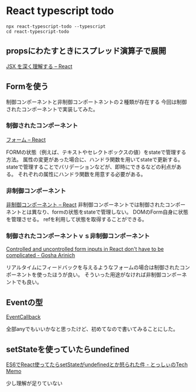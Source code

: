 # React typescript todo
```
npx react-typescript-todo --typescript
cd react-typescript-todo
```

## propsにわたすときにスプレッド演算子で展開
[JSX を深く理解する – React](https://ja.reactjs.org/docs/jsx-in-depth.html#spread-attributes)

## Formを使う
制御コンポーネントと非制御コンポートネントの２種類が存在する
今回は制御されたコンポーネントで実装してみた。
### 制御されたコンポーネント
[フォーム – React](https://ja.reactjs.org/docs/forms.html#controlled-components)

FORMの状態（例えば、テキストやセレクトボックスの値）をstateで管理する方法。
属性の変更があった場合に、ハンドラ関数を用いてstateで更新する。
stateで管理することでバリデーションなどが、即時にできるなどの利点がある。
それぞれの属性にハンドラ関数を用意する必要がある。

### 非制御コンポーネント

[非制御コンポーネント – React](https://ja.reactjs.org/docs/uncontrolled-components.html)
非制御コンポーネントでは制御されたコンポーネントとは異なり、formの状態をstateで管理しない。
DOMのForm自身に状態を管理させる。
refを利用して状態を取得することができる。

### 制御されたコンポーネントｖｓ非制御コンポーネント
[Controlled and uncontrolled form inputs in React don't have to be complicated \- Gosha Arinich](https://goshakkk.name/controlled-vs-uncontrolled-inputs-react/)

リアルタイムにフィードバックを与えるようなフォームの場合は制御されたコンポーネントを使ったほうが良い。
そういった用途がなければ非制御コンポーネントでも良い。

## Eventの型

[EventCallback](https://qiita.com/Takepepe/items/f1ba99a7ca7e66290f24)

全部anyでもいいかなと思ったけど、初めてなので書いてみることにした。

## setStateを使っていたらundefined

[ES6でReact使ってたらsetStateがundefinedとか怒られた件 \- とっしぃのTech Memo](http://tossy-yukky.hatenablog.com/entry/2016/01/15/185338)

少し理解が足りていない